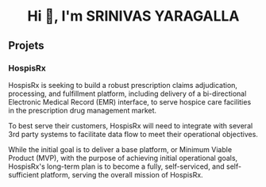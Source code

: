 <h1 align="center">Hi 👋, I'm SRINIVAS YARAGALLA</h1>


<h2>Projets</h2>
<h3>HospisRx</h3>
<p>HospisRx is seeking to build a robust prescription claims adjudication, processing, and fulfillment platform, including delivery of a bi-directional Electronic Medical Record (EMR) interface, to serve hospice care facilities in the prescription drug management market.</p>
<p>To best serve their customers, HospisRx will need to integrate with several 3rd party systems to facilitate data flow to meet their operational objectives.</p>
<p>While the initial goal is to deliver a base platform, or Minimum Viable Product (MVP), with the purpose of achieving initial operational goals, HospisRx's long-term plan is to become a fully, self-serviced, and self-sufficient platform, serving the overall mission of HospisRx.</p>
